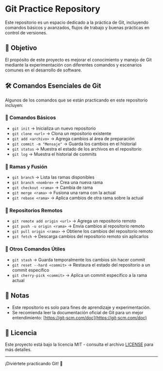 # Git Practice Repository

Este repositorio es un espacio dedicado a la práctica de Git, incluyendo comandos básicos y avanzados, flujos de trabajo y buenas prácticas en control de versiones.

## 📌 Objetivo
El propósito de este proyecto es mejorar el conocimiento y manejo de Git mediante la experimentación con diferentes comandos y escenarios comunes en el desarrollo de software.

## 🛠️ Comandos Esenciales de Git
Algunos de los comandos que se están practicando en este repositorio incluyen:

### 📌 Comandos Básicos
- `git init` → Inicializa un nuevo repositorio
- `git clone <url>` → Clona un repositorio existente
- `git add <archivo>` → Agrega cambios al área de preparación
- `git commit -m "Mensaje"` → Guarda los cambios en el historial
- `git status` → Muestra el estado de los archivos en el repositorio
- `git log` → Muestra el historial de commits

### 📌 Ramas y Fusión
- `git branch` → Lista las ramas disponibles
- `git branch <nombre>` → Crea una nueva rama
- `git checkout <rama>` → Cambia de rama
- `git merge <rama>` → Fusiona una rama con la actual
- `git rebase <rama>` → Aplica cambios de otra rama sobre la actual

### 📌 Repositorios Remotos
- `git remote add origin <url>` → Agrega un repositorio remoto
- `git push -u origin <rama>` → Envía cambios al repositorio remoto
- `git pull origin <rama>` → Obtiene los cambios del repositorio remoto
- `git fetch` → Descarga cambios del repositorio remoto sin aplicarlos

### 📌 Otros Comandos Útiles
- `git stash` → Guarda temporalmente los cambios sin hacer commit
- `git reset --hard <commit>` → Restaura el estado del repositorio a un commit específico
- `git cherry-pick <commit>` → Aplica un commit específico a la rama actual

## 📝 Notas
- Este repositorio es solo para fines de aprendizaje y experimentación.
- Se recomienda leer la documentación oficial de Git para un mejor entendimiento: [https://git-scm.com/doc](https://git-scm.com/doc)

## 📜 Licencia
Este proyecto está bajo la licencia MIT - consulta el archivo [LICENSE](LICENSE) para más detalles.

---
¡Diviértete practicando Git! 🚀

